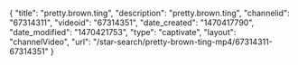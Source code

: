 {
    "title": "pretty.brown.ting",
    "description": "pretty.brown.ting",
    "channelid": "67314311",
    "videoid": "67314351",
    "date_created": "1470417790",
    "date_modified": "1470421753",
    "type": "captivate",
    "layout": "channelVideo",
    "url": "\/star-search\/pretty-brown-ting-mp4\/67314311-67314351"
}